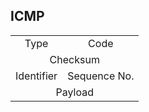 ## ICMP
<table>
    <tbody align=center>
        <tr>
            <td>Type</td>
            <td>Code</td>
        </tr>
        <tr>
            <td colspan=2  >Checksum</td>
        </tr>
        <tr>
            <td>Identifier</td>
            <td>Sequence No.</tr>
        </tr>
        <tr>
            <td colspan=2 align=center>Payload</td>
        </tr>
    </tbody>
</table>
